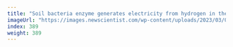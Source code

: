 ```yaml
---
title: "Soil bacteria enzyme generates electricity from hydrogen in the air"
imageUrl: "https://images.newscientist.com/wp-content/uploads/2023/03/08151953/SEI_147393522.jpg?width=600"
index: 389
weight: 389
---
```

